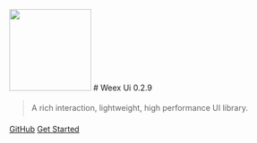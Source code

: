 <img src="https://img.alicdn.com/tfs/TB1kCs_er_I8KJjy1XaXXbsxpXa-419-495.png" width="146px">
# Weex Ui <span style="font-size:14px">0.2.9</span>

> <span style="line-height:1.8rem">A rich interaction, lightweight, high performance UI library.<span>

[GitHub](https://github.com/alibaba/weex-ui)
[Get Started](#Weex-Ui)
